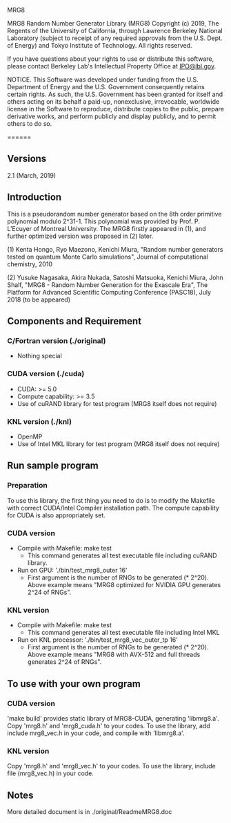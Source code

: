 MRG8

MRG8 Random Number Generator Library (MRG8) Copyright (c) 2019, The 
Regents of the University of California, through Lawrence Berkeley National 
Laboratory (subject to receipt of any required approvals from the U.S. Dept. 
of Energy) and Tokyo Institute of Technology. All rights reserved.

If you have questions about your rights to use or distribute this software,
please contact Berkeley Lab's Intellectual Property Office at
IPO@lbl.gov.

NOTICE.  This Software was developed under funding from the U.S. Department
of Energy and the U.S. Government consequently retains certain rights.  As
such, the U.S. Government has been granted for itself and others acting on
its behalf a paid-up, nonexclusive, irrevocable, worldwide license in the
Software to reproduce, distribute copies to the public, prepare derivative 
works, and perform publicly and display publicly, and to permit others to do so.



======

## Versions
2.1 (March, 2019)

## Introduction
This is a pseudorandom number generator based on the 8th order primitive polynomial modulo 2^31-1. This polynomial was provided by Prof. P. L’Ecuyer of Montreal University.
The MRG8 firstly appeared in (1), and further optimized version was proposed in (2) later.

(1) Kenta Hongo, Ryo Maezono, Kenichi Miura, "Random number generators tested on quantum Monte Carlo simulations", Journal of computational chemistry, 2010

(2) Yusuke Nagasaka, Akira Nukada, Satoshi Matsuoka, Kenichi Miura, John Shalf, "MRG8 - Random Number Generation for the Exascale Era", The Platform for Advanced Scientific Computing Conference (PASC18), July 2018 (to be appeared)

## Components and Requirement
### C/Fortran version (./original)
 - Nothing special
### CUDA version (./cuda)
 - CUDA: >= 5.0
 - Compute capability: >= 3.5
 - Use of cuRAND library for test program (MRG8 itself does not require)
### KNL version (./knl)
 - OpenMP
 - Use of Intel MKL library for test program (MRG8 itself does not require)

## Run sample program
### Preparation
To use this library, the first thing you need to do is to modify the Makefile with correct CUDA/Intel Compiler installation path. The compute capability for CUDA is also appropriately set.
### CUDA version
 - Compile with Makefile: make test
   - This command generates all test executable file including cuRAND library.
 - Run on GPU: './bin/test_mrg8_outer 16'
   - First argument is the number of RNGs to be generated (* 2^20). Above example means "MRG8 optimized for NVIDIA GPU generates 2^24 of RNGs".

### KNL version
 - Compile with Makefile: make test
   - This command generates all test executable file including Intel MKL
 - Run on KNL processor: './bin/test_mrg8_vec_outer_tp 16'
   - First argument is the number of RNGs to be generated (* 2^20). Above example means "MRG8 with AVX-512 and full threads generates 2^24 of RNGs".

## To use with your own program
### CUDA version
'make build' provides static library of MRG8-CUDA, generating 'libmrg8.a'. Copy 'mrg8.h' and 'mrg8_cuda.h' to your codes. To use the library, add include mrg8_vec.h in your code, and compile with 'libmrg8.a'.

### KNL version
Copy 'mrg8.h' and 'mrg8_vec.h' to your codes. To use the library, include file (mrg8_vec.h) in your code.

## Notes
More detailed document is in ./original/ReadmeMRG8.doc
